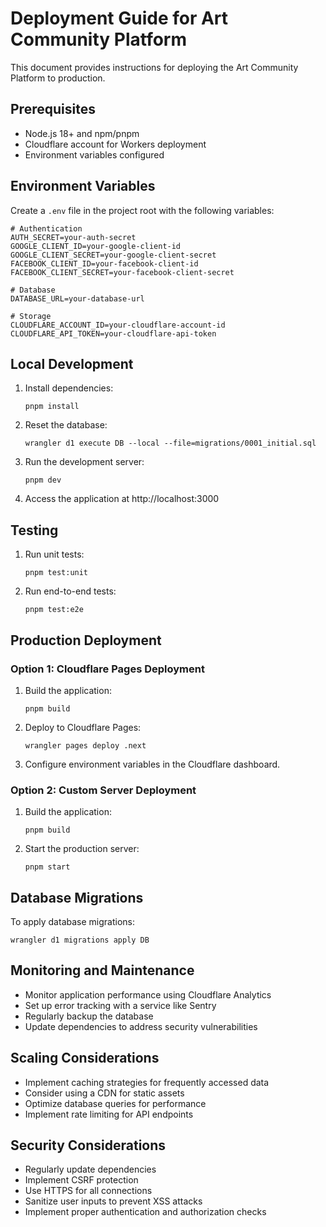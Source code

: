 # Deployment Guide for Art Community Platform

This document provides instructions for deploying the Art Community Platform to production.

## Prerequisites

- Node.js 18+ and npm/pnpm
- Cloudflare account for Workers deployment
- Environment variables configured

## Environment Variables

Create a `.env` file in the project root with the following variables:

```
# Authentication
AUTH_SECRET=your-auth-secret
GOOGLE_CLIENT_ID=your-google-client-id
GOOGLE_CLIENT_SECRET=your-google-client-secret
FACEBOOK_CLIENT_ID=your-facebook-client-id
FACEBOOK_CLIENT_SECRET=your-facebook-client-secret

# Database
DATABASE_URL=your-database-url

# Storage
CLOUDFLARE_ACCOUNT_ID=your-cloudflare-account-id
CLOUDFLARE_API_TOKEN=your-cloudflare-api-token
```

## Local Development

1. Install dependencies:
   ```
   pnpm install
   ```

2. Reset the database:
   ```
   wrangler d1 execute DB --local --file=migrations/0001_initial.sql
   ```

3. Run the development server:
   ```
   pnpm dev
   ```

4. Access the application at http://localhost:3000

## Testing

1. Run unit tests:
   ```
   pnpm test:unit
   ```

2. Run end-to-end tests:
   ```
   pnpm test:e2e
   ```

## Production Deployment

### Option 1: Cloudflare Pages Deployment

1. Build the application:
   ```
   pnpm build
   ```

2. Deploy to Cloudflare Pages:
   ```
   wrangler pages deploy .next
   ```

3. Configure environment variables in the Cloudflare dashboard.

### Option 2: Custom Server Deployment

1. Build the application:
   ```
   pnpm build
   ```

2. Start the production server:
   ```
   pnpm start
   ```

## Database Migrations

To apply database migrations:

```
wrangler d1 migrations apply DB
```

## Monitoring and Maintenance

- Monitor application performance using Cloudflare Analytics
- Set up error tracking with a service like Sentry
- Regularly backup the database
- Update dependencies to address security vulnerabilities

## Scaling Considerations

- Implement caching strategies for frequently accessed data
- Consider using a CDN for static assets
- Optimize database queries for performance
- Implement rate limiting for API endpoints

## Security Considerations

- Regularly update dependencies
- Implement CSRF protection
- Use HTTPS for all connections
- Sanitize user inputs to prevent XSS attacks
- Implement proper authentication and authorization checks
